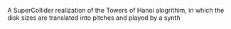 A SuperCollider realization of the Towers of Hanoi alogrithim, in which the disk sizes are translated into pitches and played by a synth
